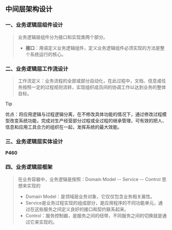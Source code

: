 ## 中间层架构设计

### 一、业务逻辑层组件设计

> 业务逻辑层组件分为接口和实现类两个部分。
>
> - **接口**：用语定义业务逻辑组件，定义业务逻辑组件必须实现的方法是整个系统运行的核心。



### 二、业务逻辑层工作流设计

> 工作流定义：业务流程的全部或部分自动化，在此过程中，文档、信息或任务按照一定的过程规则流转，实现组织成员间的协调工作以达到业务的整体目标。

> [!tip]
>
> 优点：将应用逻辑与过程逻辑分离，在不修改具体功能的情况下，通过修改过程模型改变系统功能，完成对生产经营部分过程或全过程的继承管理，可有效的把人、信息和应用工具合力的组织在一起，发挥系统的最大效能。

### 三、业务逻辑层实体设计

**P460**

### 四、业务逻辑层框架

> 在业务容器中，业务逻辑是按照：Domain Model -- Service -- Control 思想来实现的
>
> - Domain Model：是领域层业务对象，它仅仅包含业务相关属性。
> - Service是业务过程实现的组成部分，是应用程序的不同功能单元，通过在这些服务之间定义良好的接口和契约联系起来。
> - Control：服务控制器，是服务之间的纽带，不同服务之间的切换就是通过它来实现的。

